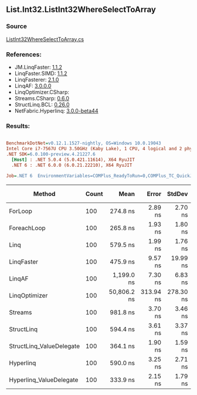 ﻿## List.Int32.ListInt32WhereSelectToArray

### Source
[ListInt32WhereSelectToArray.cs](../LinqBenchmarks/List/Int32/ListInt32WhereSelectToArray.cs)

### References:
- JM.LinqFaster: [1.1.2](https://www.nuget.org/packages/JM.LinqFaster/1.1.2)
- LinqFaster.SIMD: [1.1.2](https://www.nuget.org/packages/LinqFaster.SIMD/1.0.3)
- LinqFasterer: [2.1.0](https://www.nuget.org/packages/LinqFasterer/2.1.0)
- LinqAF: [3.0.0.0](https://www.nuget.org/packages/LinqAF/3.0.0.0)
- LinqOptimizer.CSharp: [](https://www.nuget.org/packages/LinqOptimizer.CSharp/)
- Streams.CSharp: [0.6.0](https://www.nuget.org/packages/Streams.CSharp/0.6.0)
- StructLinq.BCL: [0.26.0](https://www.nuget.org/packages/StructLinq/0.26.0)
- NetFabric.Hyperlinq: [3.0.0-beta44](https://www.nuget.org/packages/NetFabric.Hyperlinq/3.0.0-beta44)

### Results:
``` ini

BenchmarkDotNet=v0.12.1.1527-nightly, OS=Windows 10.0.19043
Intel Core i7-7567U CPU 3.50GHz (Kaby Lake), 1 CPU, 4 logical and 2 physical cores
.NET SDK=6.0.100-preview.4.21227.6
  [Host] : .NET 5.0.4 (5.0.421.11614), X64 RyuJIT
  .NET 6 : .NET 6.0.0 (6.0.21.22210), X64 RyuJIT

Job=.NET 6  EnvironmentVariables=COMPlus_ReadyToRun=0,COMPlus_TC_QuickJitForLoops=1,COMPlus_TieredPGO=1  Runtime=.NET 6.0  

```
|                   Method | Count |        Mean |     Error |    StdDev |      Median |  Ratio | RatioSD |   Gen 0 | Gen 1 | Gen 2 | Allocated |
|------------------------- |------ |------------:|----------:|----------:|------------:|-------:|--------:|--------:|------:|------:|----------:|
|                  ForLoop |   100 |    274.8 ns |   2.89 ns |   2.70 ns |    275.7 ns |   1.00 |    0.00 |  0.4244 |     - |     - |     888 B |
|              ForeachLoop |   100 |    265.8 ns |   1.93 ns |   1.80 ns |    265.6 ns |   0.97 |    0.01 |  0.4244 |     - |     - |     888 B |
|                     Linq |   100 |    579.5 ns |   1.99 ns |   1.76 ns |    579.1 ns |   2.11 |    0.02 |  0.4015 |     - |     - |     840 B |
|               LinqFaster |   100 |    475.9 ns |   9.57 ns |  19.99 ns |    462.5 ns |   1.76 |    0.08 |  0.4244 |     - |     - |     888 B |
|                   LinqAF |   100 |  1,199.0 ns |   7.30 ns |   6.83 ns |  1,199.0 ns |   4.36 |    0.06 |  0.4082 |     - |     - |     856 B |
|            LinqOptimizer |   100 | 50,806.2 ns | 313.94 ns | 278.30 ns | 50,837.3 ns | 184.75 |    2.00 | 15.0146 |     - |     - |  31,651 B |
|                  Streams |   100 |    981.8 ns |   3.70 ns |   3.46 ns |    982.2 ns |   3.57 |    0.04 |  0.6695 |     - |     - |   1,400 B |
|               StructLinq |   100 |    594.4 ns |   3.61 ns |   3.37 ns |    594.2 ns |   2.16 |    0.02 |  0.1602 |     - |     - |     336 B |
| StructLinq_ValueDelegate |   100 |    364.1 ns |   1.90 ns |   1.59 ns |    364.1 ns |   1.32 |    0.01 |  0.1144 |     - |     - |     240 B |
|                Hyperlinq |   100 |    590.0 ns |   3.25 ns |   2.71 ns |    590.8 ns |   2.14 |    0.02 |  0.1144 |     - |     - |     240 B |
|  Hyperlinq_ValueDelegate |   100 |    333.9 ns |   2.15 ns |   1.79 ns |    333.5 ns |   1.21 |    0.01 |  0.1144 |     - |     - |     240 B |
